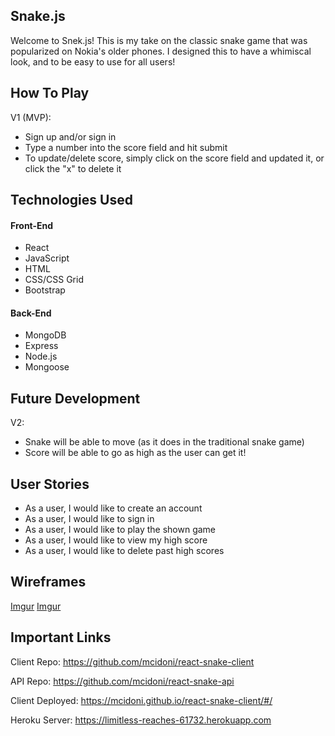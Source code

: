 ## Snake.js

Welcome to Snek.js! This is my take on the classic snake game that was popularized on Nokia's older phones. I designed this to have a whimiscal look, and to be easy to use for all users!

## How To Play

V1 (MVP): 
- Sign up and/or sign in
- Type a number into the score field and hit submit
- To update/delete score, simply click on the score field and updated it, or click the "x" to delete it

## Technologies Used

#### Front-End

- React
- JavaScript
- HTML
- CSS/CSS Grid
- Bootstrap

#### Back-End

- MongoDB
- Express
- Node.js
- Mongoose

## Future Development

V2: 
- Snake will be able to move (as it does in the traditional snake game)
- Score will be able to go as high as the user can get it!

## User Stories

- As a user, I would like to create an account
- As a user, I would like to sign in
- As a user, I would like to play the shown game
- As a user, I would like to view my high score
- As a user, I would like to delete past high scores

## Wireframes

[Imgur](https://i.imgur.com/48XnSF3.png)
[Imgur](https://i.imgur.com/4pvh0VV.png)

## Important Links

Client Repo: https://github.com/mcidoni/react-snake-client

API Repo: https://github.com/mcidoni/react-snake-api

Client Deployed: https://mcidoni.github.io/react-snake-client/#/

Heroku Server: https://limitless-reaches-61732.herokuapp.com
